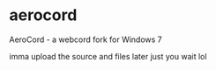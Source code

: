 # aerocord
AeroCord - a webcord fork for Windows 7

imma upload the source and files later just you wait lol
